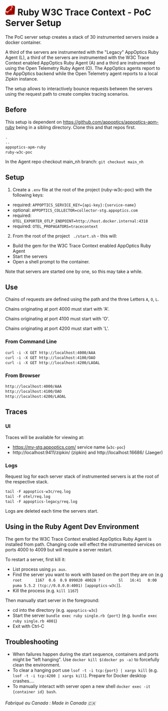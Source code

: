 # ![Ruby](./images/ruby-logo.png) Ruby W3C Trace Context - PoC Server Setup

The PoC server setup creates a stack of 30 instrumented servers inside a docker container. 

A third of the servers are instrumented with the  "Legacy" AppOptics Ruby Agent (L), a third of the servers are instrumented with the W3C Trace Context enabled AppOptics Ruby Agent (A) and a third are instrumented using the Open Telemetry Ruby Agent (O). The AppOptics agents report to the AppOptics backend while the Open Telemetry agent reports to a local Zipkin instance. 

The setup allows to interactively bounce requests between the servers using the request path to create complex tracing scenarios.

## Before

This setup is dependent on https://github.com/appoptics/appoptics-apm-ruby being in a sibling directory.
Clone this and that repos first.

```
.
..
appoptics-apm-ruby
ruby-w3c-poc
```

In the Agent repo checkout main_nh branch: `git checkout main_nh`

## Setup

1. Create a `.env` file at the root of the project (ruby-w3c-poc) with the following keys:

  * required: `APPOPTICS_SERVICE_KEY={api-key}:{service-name}`
  * optional: `APPOPTICS_COLLECTOR=collector-stg.appoptics.com`
  * required: `OTEL_EXPORTER_OTLP_ENDPOINT=http://host.docker.internal:4318`
  * required: `OTEL_PROPAGATORS=tracecontext`

2. From the root of the project ` ./start.sh` - this will:
- Build the gem for the  W3C Trace Context enabled AppOptics Ruby Agent 
- Start the servers 
- Open a shell prompt to the container. 

Note that servers are started one by one, so this may take a while.

## Use

Chains of requests are defined using the path and the three Letters `A`, `O`, `L`.

Chains originating at port 4000 must start with 'A'.

Chains originating at port 4100 must start with 'O'.

Chains originating at port 4200 must start with 'L'.


### From Command Line

```
curl -i -X GET http://localhost:4000/AAA
curl -i -X GET http://localhost:4100/OAO
curl -i -X GET http://localhost:4200/LAOAL
```

### From Browser

```
http://localhost:4000/AAA
http://localhost:4100/OAO
http://localhost:4200/LAOAL
```

## Traces

### UI

Traces will be available for viewing at:
* https://my-stg.appoptics.com/ service name (`w3c-poc`)
* http://localhost:9411/zipkin/ (zipkin) and http://localhost:16686/ (Jaeger)

### Logs

Request log for each server stack of instrumented servers is at the root of the respective stack.
```
tail -F appoptics-w3c/req.log
tail -F otel/req.log
tail -F appoptics-legacy/req.log
```
Logs are deleted each time the servers start.

## Using in the Ruby Agent Dev Environment

The gem for the W3C Trace Context enabled AppOptics Ruby Agent is installed from path. Changing code will effect the instrumented services on ports 4000 to 4009 but will require a server restart.

To restart a server, first kill it: 
- List process using `ps aux`.
- Find the server you want to work with based on the port they are on (e.g `root      1167  0.6  0.9 899020 40028 ?        Sl   16:41   0:00 puma 5.5.2 (tcp://0.0.0.0:4001) [appoptics-w3c]`).
- Kill the process (e.g. `kill 1167`)

Then manually start server in the foreground:
- cd into the directory (e.g. `appoptics-w3c`)
- Start the server `bundle exec ruby single.rb {port}` (e.g. `bundle exec ruby single.rb 4001`)
- Exit with Ctrl-C

## Troubleshooting

* When failures happen during the start sequence, containers and ports might be "left hanging". Use `docker kill $(docker ps -a)` to forcefully clean the environment. 
* To clear a hanging port use `lsof -t -i tcp:{port} | xargs kill` (e.g. `lsof -t -i tcp:4200 | xargs kill`). Prepare for Docker desktop crashes....
* To manually interact with server open a new shell `docker exec -it {container id} bash`. 

###### Fabriqué au Canada : Made in Canada 🇨🇦
